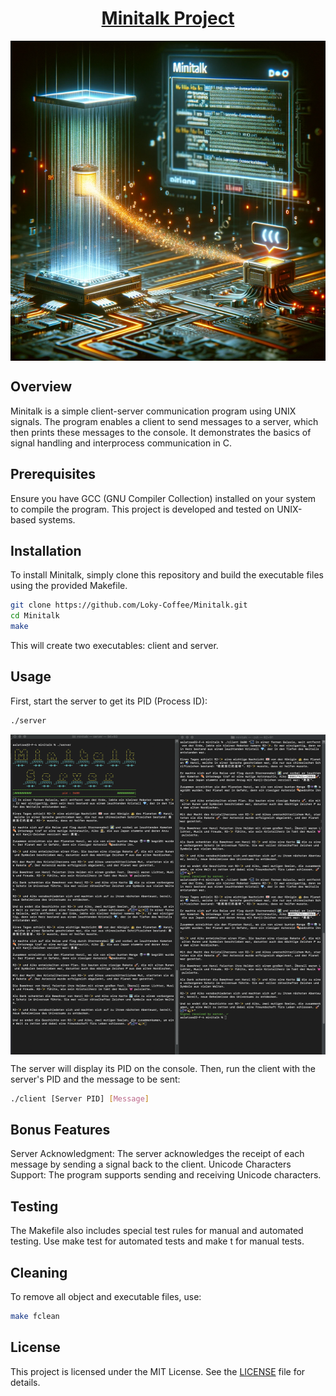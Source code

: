 <div style="text-align: center;">
  <h1 align="center"style="text-decoration: underline;">Minitalk Project</h1>
  <div style="display: flex; flex-direction: column; align-items: center;">
    <img src="https://raw.githubusercontent.com/Loky-Coffee/Minitalk/main/%20'Minitalk'%20project%20.png" align="center" alt="the 'push_swap' algorithm" width="1024" height="512" />
  </div>
</div>

## Overview
Minitalk is a simple client-server communication program using UNIX signals. The program enables a client to send messages to a server, which then prints these messages to the console. It demonstrates the basics of signal handling and interprocess communication in C.

## Prerequisites
Ensure you have GCC (GNU Compiler Collection) installed on your system to compile the program. This project is developed and tested on UNIX-based systems.

## Installation
To install Minitalk, simply clone this repository and build the executable files using the provided Makefile.

```bash
git clone https://github.com/Loky-Coffee/Minitalk.git
cd Minitalk
make
```
This will create two executables: client and server.

## Usage
First, start the server to get its PID (Process ID):

```bash
./server
```
<div style="text-align: center;">
  <div style="display: flex; flex-direction: column; align-items: center;">
    <img src="https://raw.githubusercontent.com/Loky-Coffee/Minitalk/main/minitalk.png" align="center" alt="the 'push_swap' algorithm" width="1024" height="512" />
  </div>
</div>

The server will display its PID on the console. Then, run the client with the server's PID and the message to be sent:

```bash
./client [Server PID] [Message]
```

## Bonus Features
Server Acknowledgment: The server acknowledges the receipt of each message by sending a signal back to the client.
Unicode Characters Support: The program supports sending and receiving Unicode characters.

## Testing
The Makefile also includes special test rules for manual and automated testing. Use make test for automated tests and make t for manual tests.

## Cleaning
To remove all object and executable files, use:

```bash
make fclean
```

## License
This project is licensed under the MIT License. See the [LICENSE](LICENSE) file for details.
